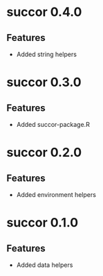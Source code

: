 # succor 0.4.0

## Features

- Added string helpers

# succor 0.3.0

## Features

- Added succor-package.R

# succor 0.2.0

## Features

- Added environment helpers

# succor 0.1.0

## Features

- Added data helpers

